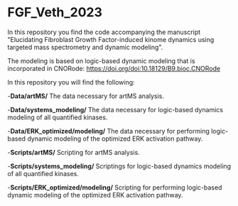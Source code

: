 # FGF_Veth_2023

In this repository you find the code accompanying the manuscript "Elucidating Fibroblast Growth Factor-induced kinome dynamics using targeted mass spectrometry and dynamic modeling".

The modeling is based on logic-based dynamic modeling that is incorporated in CNORode: https://doi.org/doi:10.18129/B9.bioc.CNORode

In this repository you will find the following:

-**Data/artMS/** The data necessary for artMS analysis.

-**Data/systems_modeling/** The data necessary for logic-based dynamics modeling of all quantified kinases.

-**Data/ERK_optimized/modeling/** The data necessary for performing logic-based dynamic modeling of the optimized ERK activation pathway.

-**Scripts/artMS/** Scripting for artMS analysis.

-**Scripts/systems_modeling/** Scriptings for logic-based dynamics modeling of all quantified kinases.

-**Scripts/ERK_optimized/modeling/** Scripting for performing logic-based dynamic modeling of the optimized ERK activation pathway.
